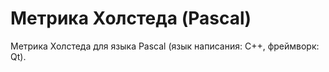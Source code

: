 # Метрика Холстеда (Pascal)
Метрика Холстеда для языка Pascal (язык написания: C++, фреймворк: Qt).
